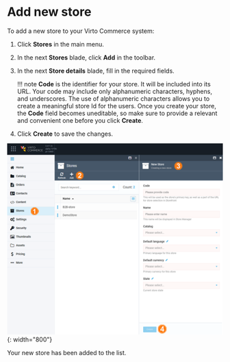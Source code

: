﻿# Add new store

To add a new store to your Virto Commerce system:

1. Click **Stores** in the main menu.
1. In the next **Stores** blade, click **Add** in the toolbar.
1. In the next **Store details** blade, fill in the required fields.

	!!! note
		**Code** is the identifier for your store. It will be included into its URL. Your code may include only alphanumeric characters, hyphens, and underscores. The use of alphanumeric characters allows you to create a meaningful store Id for the users. Once you create your store, the **Code** field becomes uneditable, so make sure to provide a relevant and convenient one before you click **Create**.

1. Click **Create** to save the changes.

![New Store screen](media/add-store-screen.png){: width="800"}

Your new store has been added to the list.
